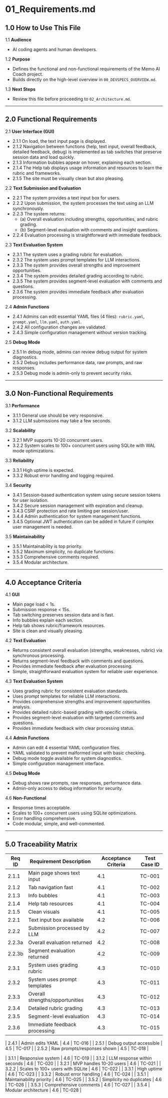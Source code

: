 # 01_Requirements.md

## 1.0 How to Use This File

1.1 **Audience**
- AI coding agents and human developers.

1.2 **Purpose**
- Defines the functional and non-functional requirements of the Memo AI Coach project.
- Builds directly on the high-level overview in `00_DEVSPECS_OVERVIEW.md`.

1.3 **Next Steps**
- Review this file before proceeding to `02_Architecture.md`.

---

## 2.0 Functional Requirements

2.1 **User Interface (GUI)**
- 2.1.1 On load, the text input page is displayed.
- 2.1.2 Navigation between functions (help, text input, overall feedback, detailed feedback, debug) is implemented as tab switches that preserve session data and load quickly.
- 2.1.3 Information bubbles appear on hover, explaining each section.
- 2.1.4 The Help tab displays usage information and resources to learn the rubric and frameworks.
- 2.1.5 The site must be visually clean but also pleasing.

2.2 **Text Submission and Evaluation**
- 2.2.1 The system provides a text input box for users.
- 2.2.2 Upon submission, the system processes the text using an LLM synchronously.
- 2.2.3 The system returns:
  - (a) Overall evaluation including strengths, opportunities, and rubric grading.
  - (b) Segment-level evaluation with comments and insight questions.
- 2.2.4 Evaluation processing is straightforward with immediate feedback.

2.3 **Text Evaluation System**
- 2.3.1 The system uses a grading rubric for evaluation.
- 2.3.2 The system uses prompt templates for LLM interactions.
- 2.3.3 The system provides overall strengths and improvement opportunities.
- 2.3.4 The system provides detailed grading according to rubric.
- 2.3.5 The system provides segment-level evaluation with comments and questions.
- 2.3.6 The system provides immediate feedback after evaluation processing.

2.4 **Admin Functions**
- 2.4.1 Admins can edit essential YAML files (4 files): `rubric.yaml`, `prompt.yaml`, `llm.yaml`, `auth.yaml`.
- 2.4.2 All configuration changes are validated.
- 2.4.3 Simple configuration management without version tracking.

2.5 **Debug Mode**
- 2.5.1 In debug mode, admins can review debug output for system diagnostics.
- 2.5.2 Debug includes performance data, raw prompts, and raw responses.
- 2.5.3 Debug mode is admin-only to prevent security risks.

---

## 3.0 Non-Functional Requirements

3.1 **Performance**
- 3.1.1 General use should be very responsive.
- 3.1.2 LLM submissions may take a few seconds.

3.2 **Scalability**
- 3.2.1 MVP supports 10-20 concurrent users.
- 3.2.2 System scales to 100+ concurrent users using SQLite with WAL mode optimizations.

3.3 **Reliability**
- 3.3.1 High uptime is expected.
- 3.3.2 Robust error handling and logging required.

3.4 **Security**
- 3.4.1 Session-based authentication system using secure session tokens for user isolation.
- 3.4.2 Secure session management with expiration and cleanup.
- 3.4.3 CSRF protection and rate limiting per session/user.
- 3.4.4 Admin authentication for system management functions.
- 3.4.5 Optional JWT authentication can be added in future if complex user management is needed.

3.5 **Maintainability**
- 3.5.1 Maintainability is top priority.
- 3.5.2 Maximum simplicity, no duplicate functions.
- 3.5.3 Comprehensive comments required.
- 3.5.4 Modular architecture.

---

## 4.0 Acceptance Criteria

4.1 **GUI**
- Main page load < 1s.
- Submission response < 15s.
- Tab switching preserves session data and is fast.
- Info bubbles explain each section.
- Help tab shows rubric/framework resources.
- Site is clean and visually pleasing.

4.2 **Text Evaluation**
- Returns consistent overall evaluation (strengths, weaknesses, rubric) via synchronous processing.
- Returns segment-level feedback with comments and questions.
- Provides immediate feedback after evaluation processing.
- Simple, straightforward evaluation system for reliable user experience.

4.3 **Text Evaluation System**
- Uses grading rubric for consistent evaluation standards.
- Uses prompt templates for reliable LLM interactions.
- Provides comprehensive strengths and improvement opportunities analysis.
- Provides detailed rubric-based grading with specific criteria.
- Provides segment-level evaluation with targeted comments and questions.
- Provides immediate feedback with clear processing status.

4.4 **Admin Functions**
- Admin can edit 4 essential YAML configuration files.
- YAML validated to prevent malformed input with basic checking.
- Debug mode toggle available for system diagnostics.
- Simple configuration management interface.

4.5 **Debug Mode**
- Debug shows raw prompts, raw responses, performance data.
- Admin-only access to debug information for security.

4.6 **Non-Functional**
- Response times acceptable.
- Scales to 100+ concurrent users using SQLite optimizations.
- Error handling comprehensive.
- Code modular, simple, and well-commented.

---

## 5.0 Traceability Matrix

| Req ID | Requirement Description       | Acceptance Criteria | Test Case ID |
| ------ | ----------------------------- | ------------------- | ------------ |
| 2.1.1  | Main page shows text input    | 4.1                 | TC-001       |
| 2.1.2  | Tab navigation fast           | 4.1                 | TC-002       |
| 2.1.3  | Info bubbles                  | 4.1                 | TC-003       |
| 2.1.4  | Help tab resources            | 4.1                 | TC-004       |
| 2.1.5  | Clean visuals                 | 4.1                 | TC-005       |
| 2.2.1  | Text input box available      | 4.2                 | TC-006       |
| 2.2.2  | Submission processed by LLM   | 4.2                 | TC-007       |
| 2.2.3a | Overall evaluation returned   | 4.2                 | TC-008       |
| 2.2.3b | Segment evaluation returned   | 4.2                 | TC-009       |
| 2.3.1  | System uses grading rubric    | 4.3                 | TC-010       |
| 2.3.2  | System uses prompt templates   | 4.3                 | TC-011       |
| 2.3.3  | Overall strengths/opportunities| 4.3                 | TC-012       |
| 2.3.4  | Detailed rubric grading       | 4.3                 | TC-013       |
| 2.3.5  | Segment-level evaluation      | 4.3                 | TC-014       |
| 2.3.6  | Immediate feedback processing | 4.3                 | TC-015       |

| 2.4.1  | Admin edits YAML              | 4.4                 | TC-016       |
| 2.5.1  | Debug output accessible       | 4.5                 | TC-017       |
| 2.5.2  | Raw prompts/responses shown   | 4.5                 | TC-018       |

| 3.1.1  | Responsive system             | 4.6                 | TC-019       |
| 3.1.2  | LLM response within seconds   | 4.6                 | TC-020       |
| 3.2.1  | MVP handles 10-20 users       | 4.6                 | TC-021       |
| 3.2.2  | Scales to 100+ users with SQLite | 4.6                 | TC-022       |
| 3.3.1  | High uptime                   | 4.6                 | TC-023       |
| 3.3.2  | Robust error handling         | 4.6                 | TC-024       |
| 3.5.1  | Maintainability priority      | 4.6                 | TC-025       |
| 3.5.2  | Simplicity no duplicates      | 4.6                 | TC-026       |
| 3.5.3  | Comprehensive comments        | 4.6                 | TC-027       |
| 3.5.4  | Modular architecture          | 4.6                 | TC-028       |


